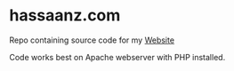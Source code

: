 # hassaanz.com
Repo containing source code for my [Website](http://www.Hassaanz.com)

Code works best on Apache webserver with PHP installed.
